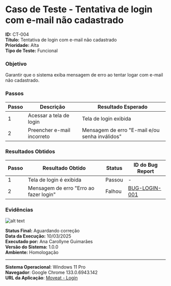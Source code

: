 # Caso de Teste - Tentativa de login com e-mail não cadastrado

**ID:** CT-004  
**Título:** Tentativa de login com e-mail não cadastrado  
**Prioridade:** Alta  
**Tipo de Teste:** Funcional  

### Objetivo
Garantir que o sistema exiba mensagem de erro ao tentar logar com e-mail não cadastrado.

### Passos
| Passo | Descrição                                  | Resultado Esperado                              |
|-------|--------------------------------------------|-------------------------------------------------|
| 1     | Acessar a tela de login                    | Tela de login exibida                           |
| 2     | Preencher e-mail incorreto                 | Mensagem de erro "E-mail e/ou senha inválidos"  |

### Resultados Obtidos
| Passo | Resultado Obtido                           | Status        | ID do Bug Report |
|-------|--------------------------------------------|---------------|------------------|
| 1     | Tela de login é exibida                    | Passou  | -                |
| 2     | Mensagem de erro "Erro ao fazer login"     | Falhou  | [BUG-LOGIN-001](https://github.com/orgs/Moveat-Fit/projects/4/views/1?pane=issue&itemId=101208399&issue=Moveat-Fit%7Cdocs%7C13)                |

### Evidências
![alt text](/test-cases/evidencias/erro-login-email.png)

**Status Final:** Aguardando correção  
**Data da Execução:** 10/03/2025  
**Executado por:** Ana Carollyne Guimarães  
**Versão do Sistema:** 1.0.0  
**Ambiente:** Homologação  

---
**Sistema Operacional**: Windows 11 Pro  
**Navegador**: Google Chrome 133.0.6943.142  
**URL da Aplicação**: [Moveat - Login](http://localhost:3000/login)